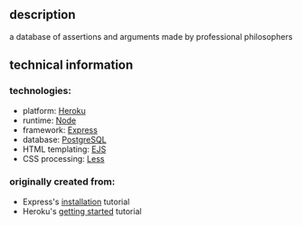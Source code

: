 
## description

a database of assertions and arguments made by professional philosophers

## technical information

### technologies:

* platform: [Heroku](https://www.heroku.com/)
* runtime: [Node](https://nodejs.org/en/)
* framework: [Express](http://expressjs.com/)
* database: [PostgreSQL](https://www.postgresql.org/)
* HTML templating: [EJS](http://ejs.co/)
* CSS processing: [Less](http://lesscss.org/)

### originally created from:

* Express's [installation](http://expressjs.com/en/starter/installing.html) tutorial
* Heroku's [getting started](https://devcenter.heroku.com/articles/getting-started-with-nodejs#introduction) tutorial
